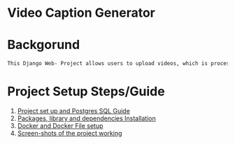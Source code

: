 # Video Caption Generator 

# Backgorund 
```diff
This Django Web- Project allows users to upload videos, which is processed in the background. After processing and extracting subtitles from the video, the subtitles are returned to the frontend, and integrated with the video, and displayed as closed captions in the multiple langugaes.
```

# Project Setup Steps/Guide 

1. [Project set up and Postgres SQL Guide](Documentation/postgres_guide.md)
2. [Packages, library and dependencies Installation](Documentation/packages_library.md)
3. [Docker and Docker File  setup ](Documentation/dockerguide.md)
4. [Screen-shots of the project working](screenshots)

